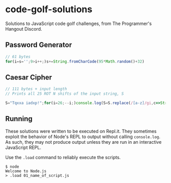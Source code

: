 # code-golf-solutions

Solutions to JavaScript code golf challenges, from The Programmer's Hangout Discord.

## Password Generator

```js
// 61 bytes
for(i=s='';9>i++;)s+=String.fromCharCode(95*Math.random()+32)
```

## Caesar Cipher

```js
// 111 bytes + input length
// Prints all 25 ROT N shifts of the input string, S

S="Tqxxa iadxp!";for(i=26;--i;)console.log(S=S.replace(/[a-z]/gi,c=>String.fromCharCode(c.charCodeAt()-1+26*/a/i.test(c))))
```

## Running

These solutions were written to be executed on Repl.it. They sometimes exploit the behavior of Node's REPL to output without calling `console.log`.  As such, they may not produce output unless they are run in an interactive JavaScript REPL.

Use the `.load` command to reliably execute the scripts.

```
$ node
Welcome to Node.js
> .load 01_name_of_script.js
```
